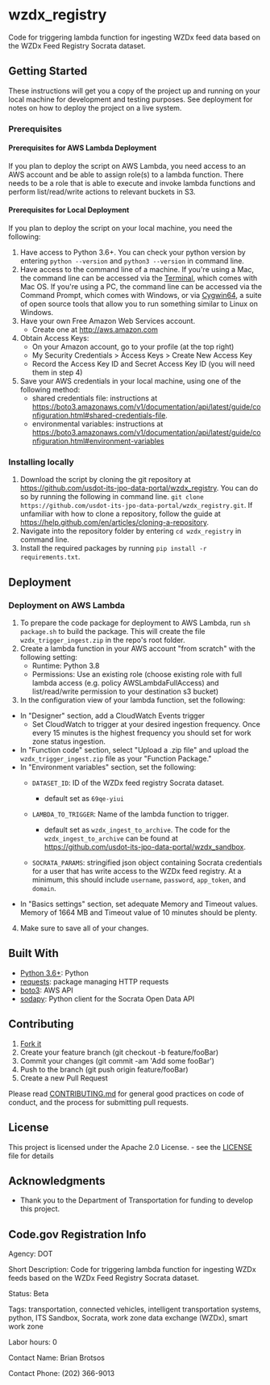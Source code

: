 # wzdx_registry

Code for triggering lambda function for ingesting WZDx feed data based on the WZDx Feed Registry Socrata dataset.

## Getting Started

These instructions will get you a copy of the project up and running on your local machine for development and testing purposes. See deployment for notes on how to deploy the project on a live system.

### Prerequisites

#### Prerequisites for AWS Lambda Deployment

If you plan to deploy the script on AWS Lambda, you need access to an AWS account and be able to assign role(s) to a lambda function. There needs to be a role that is able to execute and invoke lambda functions and perform list/read/write actions to relevant buckets in S3.

#### Prerequisites for Local Deployment

If you plan to deploy the script on your local machine, you need the following:

1. Have access to Python 3.6+. You can check your python version by entering `python --version` and `python3 --version` in command line.
2. Have access to the command line of a machine. If you're using a Mac, the command line can be accessed via the [Terminal](https://support.apple.com/guide/terminal/welcome/mac), which comes with Mac OS. If you're using a PC, the command line can be accessed via the Command Prompt, which comes with Windows, or via [Cygwin64](https://www.cygwin.com/), a suite of open source tools that allow you to run something similar to Linux on Windows.
3. Have your own Free Amazon Web Services account.
	- Create one at http://aws.amazon.com
4.  Obtain Access Keys:
	- On your Amazon account, go to your profile (at the top right)
	- My Security Credentials > Access Keys > Create New Access Key
	- Record the Access Key ID and Secret Access Key ID (you will need them in step 4)
5. Save your AWS credentials in your local machine, using one of the following method:
	- shared credentials file: instructions at https://boto3.amazonaws.com/v1/documentation/api/latest/guide/configuration.html#shared-credentials-file.
	- environmental variables: instructions at https://boto3.amazonaws.com/v1/documentation/api/latest/guide/configuration.html#environment-variables

### Installing locally

1. Download the script by cloning the git repository at https://github.com/usdot-its-jpo-data-portal/wzdx_registry. You can do so by running the following in command line.
`git clone https://github.com/usdot-its-jpo-data-portal/wzdx_registry.git`. If unfamiliar with how to clone a repository, follow the guide at https://help.github.com/en/articles/cloning-a-repository.
2. Navigate into the repository folder by entering `cd wzdx_registry` in command line.
3. Install the required packages by running `pip install -r requirements.txt`.

## Deployment

### Deployment on AWS Lambda

1. To prepare the code package for deployment to AWS Lambda, run `sh package.sh` to build the package. This will create the file `wzdx_trigger_ingest.zip` in the repo's root folder.
2. Create a lambda function in your AWS account "from scratch" with the following setting:
	- Runtime: Python 3.8
	- Permissions: Use an existing role (choose existing role with full lambda access (e.g. policy AWSLambdaFullAccess) and list/read/write permission to your destination s3 bucket)
3. In the configuration view of your lambda function, set the following:
 - In "Designer" section, add a CloudWatch Events trigger
    - Set CloudWatch to trigger at your desired ingestion frequency. Once every 15 minutes is the highest frequency you should set for work zone status ingestion.
 - In "Function code" section, select "Upload a .zip file" and upload the `wzdx_trigger_ingest.zip` file as your "Function Package."
 - In "Environment variables" section, set the following:
    - `DATASET_ID`: ID of the WZDx feed registry Socrata dataset.
      - default set as `69qe-yiui`

    - `LAMBDA_TO_TRIGGER`: Name of the lambda function to trigger.
      - default set as `wzdx_ingest_to_archive`. The code for the `wzdx_ingest_to_archive` can be found at https://github.com/usdot-its-jpo-data-portal/wzdx_sandbox.
    - `SOCRATA_PARAMS`: stringified json object containing Socrata credentials for a user that has write access to the WZDx feed registry. At a minimum, this should include `username`, `password`, `app_token`, and `domain`.
  - In "Basics settings" section, set adequate Memory and Timeout values. Memory of 1664 MB and Timeout value of 10 minutes should be plenty.
4. Make sure to save all of your changes.


## Built With

* [Python 3.6+](https://www.python.org/download/releases/3.0): Python
* [requests](https://pypi.org/project/requests/): package managing HTTP requests
* [boto3](https://boto3.amazonaws.com/v1/documentation/api/latest/index.html?id=docs_gateway): AWS API
* [sodapy](https://github.com/xmunoz/sodapy): Python client for the Socrata Open Data API

## Contributing

1. [Fork it](https://github.com/usdot-its-jpo-data-portal/wzdx_registry/fork)
2. Create your feature branch (git checkout -b feature/fooBar)
3. Commit your changes (git commit -am 'Add some fooBar')
4. Push to the branch (git push origin feature/fooBar)
5. Create a new Pull Request

Please read [CONTRIBUTING.md](https://gist.github.com/PurpleBooth/b24679402957c63ec426) for general good practices on code of conduct, and the process for submitting pull requests.

## License

This project is licensed under the Apache 2.0 License. - see the [LICENSE](LICENSE) file for details

## Acknowledgments

* Thank you to the Department of Transportation for funding to develop this project.

## Code.gov Registration Info

Agency: DOT

Short Description: Code for triggering lambda function for ingesting WZDx feeds based on the WZDx Feed Registry Socrata dataset.

Status: Beta

Tags: transportation, connected vehicles, intelligent transportation systems, python, ITS Sandbox, Socrata, work zone data exchange (WZDx), smart work zone

Labor hours: 0

Contact Name: Brian Brotsos

Contact Phone: (202) 366-9013
